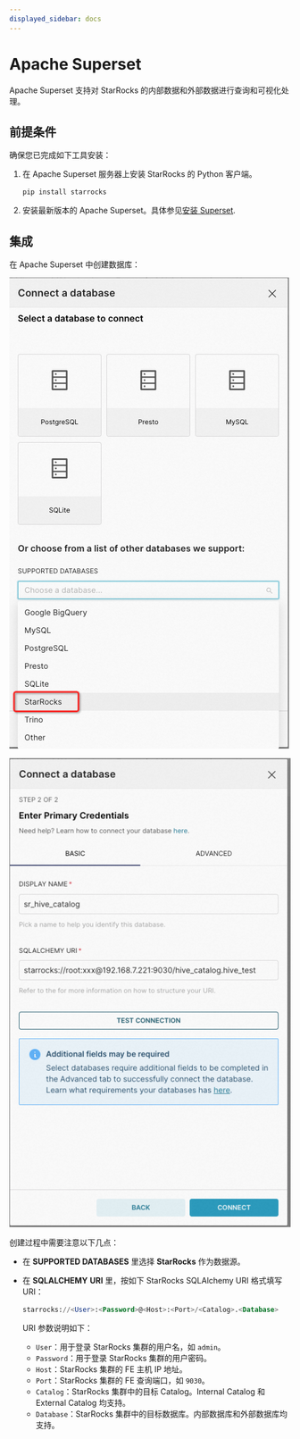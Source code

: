 ```yaml
---
displayed_sidebar: docs
---
```


# Apache Superset

Apache Superset 支持对 StarRocks 的内部数据和外部数据进行查询和可视化处理。

## 前提条件

确保您已完成如下工具安装：

1. 在 Apache Superset 服务器上安装 StarRocks 的 Python 客户端。

   ```SQL
   pip install starrocks
   ```

2. 安装最新版本的 Apache Superset。具体参见[安装 Superset](https://superset.apache.org/docs/intro).

## 集成

在 Apache Superset 中创建数据库：

![Apache Superset - 1](../../_assets/BI_superset_1.png)

![Apache Superset - 2](../../_assets/BI_superset_2.png)

创建过程中需要注意以下几点：

- 在 **SUPPORTED DATABASES** 里选择 **StarRocks** 作为数据源。
- 在 **SQLALCHEMY** **URI** 里，按如下 StarRocks SQLAlchemy URI 格式填写 URI：

  ```SQL
  starrocks://<User>:<Password>@<Host>:<Port>/<Catalog>.<Database>
  ```

  URI 参数说明如下：

  - `User`：用于登录 StarRocks 集群的用户名，如 `admin`。
  - `Password`：用于登录 StarRocks 集群的用户密码。
  - `Host`：StarRocks 集群的 FE 主机 IP 地址。
  - `Port`：StarRocks 集群的 FE 查询端口，如 `9030`。
  - `Catalog`：StarRocks 集群中的目标 Catalog。Internal Catalog 和 External Catalog 均支持。
  - `Database`：StarRocks 集群中的目标数据库。内部数据库和外部数据库均支持。

